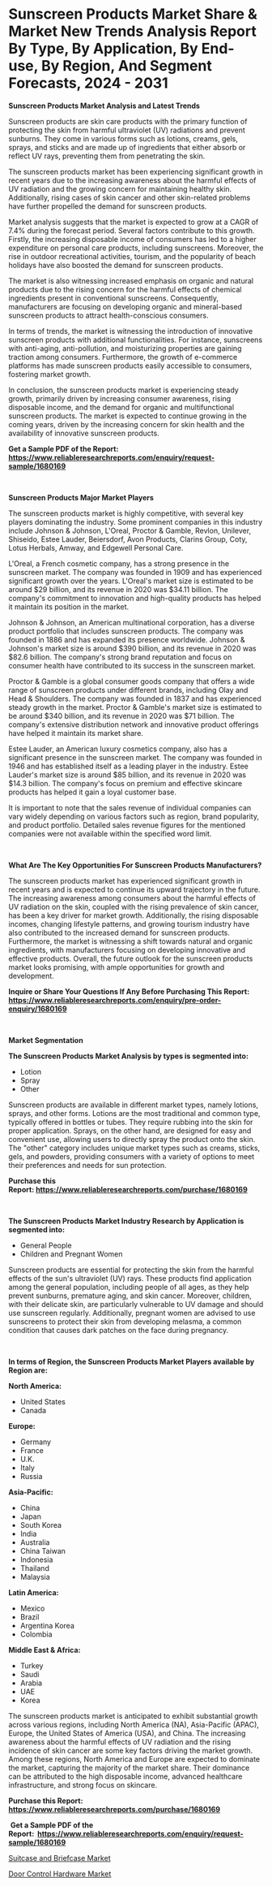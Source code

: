 <p><h1>Sunscreen Products Market Share & Market New Trends Analysis Report By Type, By Application, By End-use, By Region, And Segment Forecasts, 2024 - 2031</h1></p><p><strong>Sunscreen Products Market Analysis and Latest Trends</strong></p>
<p><p>Sunscreen products are skin care products with the primary function of protecting the skin from harmful ultraviolet (UV) radiations and prevent sunburns. They come in various forms such as lotions, creams, gels, sprays, and sticks and are made up of ingredients that either absorb or reflect UV rays, preventing them from penetrating the skin.</p><p>The sunscreen products market has been experiencing significant growth in recent years due to the increasing awareness about the harmful effects of UV radiation and the growing concern for maintaining healthy skin. Additionally, rising cases of skin cancer and other skin-related problems have further propelled the demand for sunscreen products.</p><p>Market analysis suggests that the market is expected to grow at a CAGR of 7.4% during the forecast period. Several factors contribute to this growth. Firstly, the increasing disposable income of consumers has led to a higher expenditure on personal care products, including sunscreens. Moreover, the rise in outdoor recreational activities, tourism, and the popularity of beach holidays have also boosted the demand for sunscreen products.</p><p>The market is also witnessing increased emphasis on organic and natural products due to the rising concern for the harmful effects of chemical ingredients present in conventional sunscreens. Consequently, manufacturers are focusing on developing organic and mineral-based sunscreen products to attract health-conscious consumers.</p><p>In terms of trends, the market is witnessing the introduction of innovative sunscreen products with additional functionalities. For instance, sunscreens with anti-aging, anti-pollution, and moisturizing properties are gaining traction among consumers. Furthermore, the growth of e-commerce platforms has made sunscreen products easily accessible to consumers, fostering market growth.</p><p>In conclusion, the sunscreen products market is experiencing steady growth, primarily driven by increasing consumer awareness, rising disposable income, and the demand for organic and multifunctional sunscreen products. The market is expected to continue growing in the coming years, driven by the increasing concern for skin health and the availability of innovative sunscreen products.</p></p>
<p><strong>Get a Sample PDF of the Report:&nbsp; <a href="https://www.reliableresearchreports.com/enquiry/request-sample/1680169">https://www.reliableresearchreports.com/enquiry/request-sample/1680169</a></strong></p>
<p>&nbsp;</p>
<p><strong>Sunscreen Products Major Market Players</strong></p>
<p><p>The sunscreen products market is highly competitive, with several key players dominating the industry. Some prominent companies in this industry include Johnson & Johnson, L'Oreal, Proctor & Gamble, Revlon, Unilever, Shiseido, Estee Lauder, Beiersdorf, Avon Products, Clarins Group, Coty, Lotus Herbals, Amway, and Edgewell Personal Care.</p><p>L'Oreal, a French cosmetic company, has a strong presence in the sunscreen market. The company was founded in 1909 and has experienced significant growth over the years. L'Oreal's market size is estimated to be around $29 billion, and its revenue in 2020 was $34.11 billion. The company's commitment to innovation and high-quality products has helped it maintain its position in the market.</p><p>Johnson & Johnson, an American multinational corporation, has a diverse product portfolio that includes sunscreen products. The company was founded in 1886 and has expanded its presence worldwide. Johnson & Johnson's market size is around $390 billion, and its revenue in 2020 was $82.6 billion. The company's strong brand reputation and focus on consumer health have contributed to its success in the sunscreen market.</p><p>Proctor & Gamble is a global consumer goods company that offers a wide range of sunscreen products under different brands, including Olay and Head & Shoulders. The company was founded in 1837 and has experienced steady growth in the market. Proctor & Gamble's market size is estimated to be around $340 billion, and its revenue in 2020 was $71 billion. The company's extensive distribution network and innovative product offerings have helped it maintain its market share.</p><p>Estee Lauder, an American luxury cosmetics company, also has a significant presence in the sunscreen market. The company was founded in 1946 and has established itself as a leading player in the industry. Estee Lauder's market size is around $85 billion, and its revenue in 2020 was $14.3 billion. The company's focus on premium and effective skincare products has helped it gain a loyal customer base.</p><p>It is important to note that the sales revenue of individual companies can vary widely depending on various factors such as region, brand popularity, and product portfolio. Detailed sales revenue figures for the mentioned companies were not available within the specified word limit.</p></p>
<p>&nbsp;</p>
<p><strong>What Are The Key Opportunities For Sunscreen Products Manufacturers?</strong></p>
<p><p>The sunscreen products market has experienced significant growth in recent years and is expected to continue its upward trajectory in the future. The increasing awareness among consumers about the harmful effects of UV radiation on the skin, coupled with the rising prevalence of skin cancer, has been a key driver for market growth. Additionally, the rising disposable incomes, changing lifestyle patterns, and growing tourism industry have also contributed to the increased demand for sunscreen products. Furthermore, the market is witnessing a shift towards natural and organic ingredients, with manufacturers focusing on developing innovative and effective products. Overall, the future outlook for the sunscreen products market looks promising, with ample opportunities for growth and development.</p></p>
<p><strong>Inquire or Share Your Questions If Any Before Purchasing This Report: <a href="https://www.reliableresearchreports.com/enquiry/pre-order-enquiry/1680169">https://www.reliableresearchreports.com/enquiry/pre-order-enquiry/1680169</a></strong></p>
<p>&nbsp;</p>
<p><strong>Market Segmentation</strong></p>
<p><strong>The Sunscreen Products Market Analysis by types is segmented into:</strong></p>
<p><ul><li>Lotion</li><li>Spray</li><li>Other</li></ul></p>
<p><p>Sunscreen products are available in different market types, namely lotions, sprays, and other forms. Lotions are the most traditional and common type, typically offered in bottles or tubes. They require rubbing into the skin for proper application. Sprays, on the other hand, are designed for easy and convenient use, allowing users to directly spray the product onto the skin. The "other" category includes unique market types such as creams, sticks, gels, and powders, providing consumers with a variety of options to meet their preferences and needs for sun protection.</p></p>
<p><strong>Purchase this Report:&nbsp;<a href="https://www.reliableresearchreports.com/purchase/1680169">https://www.reliableresearchreports.com/purchase/1680169</a></strong></p>
<p>&nbsp;</p>
<p><strong>The Sunscreen Products Market Industry Research by Application is segmented into:</strong></p>
<p><ul><li>General People</li><li>Children and Pregnant Women</li></ul></p>
<p><p>Sunscreen products are essential for protecting the skin from the harmful effects of the sun's ultraviolet (UV) rays. These products find application among the general population, including people of all ages, as they help prevent sunburns, premature aging, and skin cancer. Moreover, children, with their delicate skin, are particularly vulnerable to UV damage and should use sunscreen regularly. Additionally, pregnant women are advised to use sunscreens to protect their skin from developing melasma, a common condition that causes dark patches on the face during pregnancy.</p></p>
<p>&nbsp;</p>
<p><strong>In terms of Region, the Sunscreen Products Market Players available by Region are:</strong></p>
<p>
    <p> <strong> North America: </strong>
        <ul>
            <li>United States</li>
            <li>Canada</li>
        </ul>
        </p> 
    <p> <strong> Europe: </strong>
        <ul>
            <li>Germany</li>
            <li>France</li>
            <li>U.K.</li>
            <li>Italy</li>
            <li>Russia</li>
        </ul>
        </p> 
    <p> <strong> Asia-Pacific: </strong>
        <ul>
            <li>China</li>
            <li>Japan</li>
            <li>South Korea</li>
            <li>India</li>
            <li>Australia</li>
            <li>China Taiwan</li>
            <li>Indonesia</li>
            <li>Thailand</li>
            <li>Malaysia</li>
        </ul>
        </p> 
    <p> <strong> Latin America: </strong>
        <ul>
            <li>Mexico</li>
            <li>Brazil</li>
            <li>Argentina Korea</li>
            <li>Colombia</li>
        </ul>
        </p> 
    <p> <strong> Middle East & Africa: </strong>
        <ul>
            <li>Turkey</li>
            <li>Saudi</li>
            <li>Arabia</li>
            <li>UAE</li>
            <li>Korea</li>
        </ul>
    </p>
    </p>
<p><p>The sunscreen products market is anticipated to exhibit substantial growth across various regions, including North America (NA), Asia-Pacific (APAC), Europe, the United States of America (USA), and China. The increasing awareness about the harmful effects of UV radiation and the rising incidence of skin cancer are some key factors driving the market growth. Among these regions, North America and Europe are expected to dominate the market, capturing the majority of the market share. Their dominance can be attributed to the high disposable income, advanced healthcare infrastructure, and strong focus on skincare.</p></p>
<p><strong>Purchase this Report: <a href="https://www.reliableresearchreports.com/purchase/1680169">https://www.reliableresearchreports.com/purchase/1680169</a></strong></p>
<p>&nbsp;<strong>Get a Sample PDF of the Report:&nbsp;&nbsp;<a href="https://www.reliableresearchreports.com/enquiry/request-sample/1680169">https://www.reliableresearchreports.com/enquiry/request-sample/1680169</a></strong></p>
<p><strong></strong></p>
<p><p><a href="https://github.com/khayangel/Market-Research-Report-List-1/blob/main/suitcase-and-briefcase-market.md">Suitcase and Briefcase Market</a></p><p><a href="https://github.com/lababdou/Market-Research-Report-List-1/blob/main/door-control-hardware-market.md">Door Control Hardware Market</a></p></p>